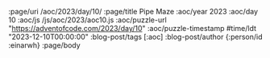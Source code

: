 :page/uri /aoc/2023/day/10/
:page/title Pipe Maze
:aoc/year 2023
:aoc/day 10
:aoc/js /js/aoc/2023/aoc10.js
:aoc/puzzle-url "https://adventofcode.com/2023/day/10"
:aoc/puzzle-timestamp #time/ldt "2023-12-10T00:00:00"
:blog-post/tags [:aoc]
:blog-post/author {:person/id :einarwh}
:page/body

<!-- # Einar W. Høst -->
